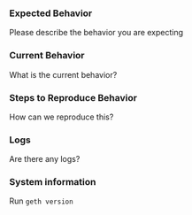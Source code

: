 ### Expected Behavior

Please describe the behavior you are expecting

### Current Behavior

What is the current behavior?

### Steps to Reproduce Behavior

How can we reproduce this?

### Logs

Are there any logs?

### System information

Run `geth version`

